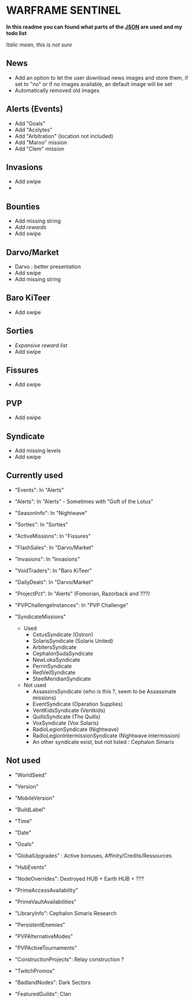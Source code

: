 # WARFRAME SENTINEL

**In this readme you can found what parts of the [JSON](http://content.warframe.com/dynamic/worldState.php) are used and my todo list**

*Italic mean, this is not sure*

## News
 - Add an option to let the user download news images and store them, if set to "no" or if no images available, an default image will be set
 - Automatically removed old images

## Alerts (Events)
 - Add "Goals"
 - Add "Acolytes"
 - Add "Arbitration" (location not included)
 - Add "Maroo" mission
 - Add "Clem" mission

## Invasions
 - Add swipe
 -

## Bounties
 - Add missing string
 - *Add rewards*
 - Add swipe

## Darvo/Market
 - Darvo : better presentation
 - Add swipe
 - Add missing string

## Baro KiTeer
 - Add swipe

## Sorties
 - *Expansive reward list*
 - Add swipe

## Fissures
 - Add swipe

## PVP
 - Add swipe

## Syndicate
 - Add missing levels
 - Add swipe

## Currently used
- "Events": In "Alerts"
- "Alerts": In "Alerts" - Sometimes with "Goft of the Lotus"
- "SeasonInfo": In "Nightwave"
- "Sorties": In "Sorties"
- "ActiveMissions": In "Fissures"
- "FlashSales": In "Darvo/Market"
- "Invasions": In "Invasions"
- "VoidTraders": In "Baro KiTeer"
- "DailyDeals": In "Darvo/Market"
- "ProjectPct": In "Alerts" (Fomorian, Razorback and ???)
- "PVPChallengeInstances": In "PVP Challenge"

- "SyndicateMissions"
  - Used 
    - CetusSyndicate (Ostron)
    - SolarisSyndicate (Solaris United)
    - ArbitersSyndicate
    - CephalonSudaSyndicate
    - NewLokaSyndicate
    - PerrinSyndicate
    - RedVeilSyndicate
    - SteelMeridianSyndicate
  - Not used
    - AssassinsSyndicate (who is this ?, seem to be Assassinate missions)
    - EventSyndicate (Operation Supplies)
    - VentKidsSyndicate (Ventkids)
    - QuillsSyndicate (The Quills)
    - VoxSyndicate (Vox Solaris) 
    - RadioLegionSyndicate (Nightwave)
    - RadioLegionIntermissionSyndicate (Nightwave intermission)
    - An other syndicate exist, but not listed : Cephalon Simaris

## Not used

- "WorldSeed"
- "Version"
- "MobileVersion"
- "BuildLabel"
- "Time"
- "Date"

- "Goals"
- "GlobalUpgrades" : Active bonuses, Affinity/Credits/Ressources
- "HubEvents"
- "NodeOverrides": Destroyed HUB + Earth HUB + ???
- "PrimeAccessAvailability"
- "PrimeVaultAvailabilities"
- "LibraryInfo": Cephalon Simaris Research
- "PersistentEnemies"
- "PVPAlternativeModes"
- "PVPActiveTournaments"
- "ConstructionProjects": Relay construction ?
- "TwitchPromos"

- "BadlandNodes": Dark Sectors
- "FeaturedGuilds": Clan
